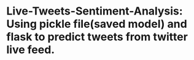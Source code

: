 # Live-Tweets-Sentiment-Analysis: Using pickle file(saved model) and flask to predict tweets from twitter live feed.
